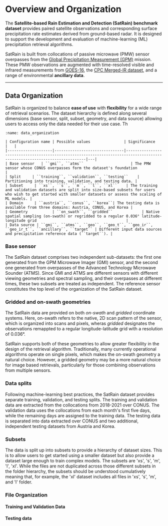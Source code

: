 # Overview and Organization

The **Satellite-based Rain Estimation and Detection (SatRain) benchmark dataset** provides paired satellite observations and corresponding surface precipitation rate estimates derived from ground-based radar. It is designed to support the development and evaluation of machine-learning (ML) precipitation retrieval algorithms.

SatRain is built from collocations of passive microwave (PMW) sensor overpasses from the [Global Precipitation Measurement (GPM)](https://gpm.nasa.gov/) mission. These PMW observations are augmented with time-resolved visible and infrared measurements from [GOES-16](https://www.star.nesdis.noaa.gov/GOES/conus.php?sat=G16), the [CPC Merged-IR dataset](https://www.cpc.ncep.noaa.gov/products/global_precip/html/wpage.merged_IR.html), and a range of environmental **ancillary data**.

---

## Data Organization

SatRain is organized to balance **ease of use** with **flexibility** for a wide range of retrieval scenarios. The dataset hierarchy is defined along several dimensions (base sensor, split, subset, geometry, and data source) allowing users to access only the data needed for their use case. Th

```{table} SatRain data organization
:name: data_organization

| Configuration name | Possible values               | Significance                                                                                                             |   |
|--------------------|-------------------------------|--------------------------------------------------------------------------------------------------------------------------|---|
| Base sensor   | ``gmi``, ``atms``                     | The PMW sensor whose CONUS overpasses form the dataset's foundation                                                        |   
| Split     | ``training``, ``validation``, ``testing``    | Partitioning into training, validation, and testing data. |
| Subset     | ``xs``, ``s``, ``m``, ``l``, ``xl``    | The training and validation datasets are split into size-based subsets for users who wish to get started with smaller datasets or assess the scaling of ML models. |
| Domain     | ``austria``, ``conus``, ``korea``| The testing data is available from three domains: Austria, CONUS, and Korea |
| Geometry           | ``on_swath``, ``gridded``             | Native spatial sampling (on-swath) or regridded to a regular 0.036° latitude-longitude grid                                        |  
| Data source | ``gmi``, ``atms``, ``geo``, ``geo_t``, ``geo_ir``, ``geo_ir_t``, ``ancillary``, ``target`` | Different input data sources and precipitation reference data (``target``). |
```

### Base sensor

The SatRain dataset comprises two independent sub-datasets: the first one
generated from the GPM Microwave Imager (GMI) sensor, and the second one
generated from overpasses of the Advanced Technology Microwave Sounder (ATMS).
Since GMI and ATMS are different sensors with different viewing geometries and
spectral sampling, and their overpasses at different times, these two subsets
are treated as independent. The reference sensor constitutes the top level of
the organization of the SatRain dataset.

### Gridded and on-swath geometries

The SatRain data are provided on both *on-swath* and *gridded* coordinate
systems. Here, on-swath refers to the native, 2D scan pattern of the sensor,
which is organized into scans and pixels, wheras *gridded* designates the
observations remappted to a regular longitude-latitude grid with a resolution of
0.036°.

SatRain supports both of these geometries to allow greater flexibility in the
design of the retrieval algorithm. Traditionally, many currently operational
algorithms operate on single pixels, which makes the on-swath geometry a natural
choice. However, a gridded geometry may be a more natural choice for image based
retrievals, particularly for those combining observations from multiple sensors.


### Data splits

Following machine-learning best practices, the SatRain dataset provides separate
training, validation, and testing splits. The training and validation data are
extracted from the collocations from 2018-2021 over CONUS. The validation data
uses the collocations from each month's first five days, while the remaining
days are assigned to the training data. The testing data is separated into data
extracted over CONUS and two additional, independent testing datasets from
Austria and Korea.

### Subsets

The data is split up into subsets to provide a hierarchy of dataset sizes. This
is to allow users to get started using a smaller dataset but also provide a
dataset large enough to train complex models. The subsets are 'xs', 's', 'm',
'l', 'xl'. While the files are not duplicated across those different subsets in
the folder hierarchy, the subsets should be understood cumulatively meaning
that, for example, the 'xl' dataset includes all files in 'xs', 's', 'm', and
'l' folder.

### File Organization
 


#### Training and Validation Data


#### Testing data

